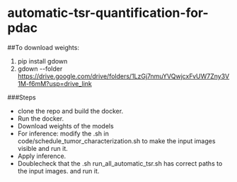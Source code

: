 # automatic-tsr-quantification-for-pdac


##To download weights: 
  1. pip install gdown
  2. gdown --folder https://drive.google.com/drive/folders/1LzGj7nmuYVQwjcxFvUW7Zny3V1M-f6mM?usp=drive_link


###Steps
  - clone the repo and build the docker.
  - Run the docker.
  - Download weights of the models
  - For inference: modify the .sh in code/schedule_tumor_characterization.sh to make the input images visible and run it.
  - Apply inference.
  - Doublecheck that the .sh run_all_automatic_tsr.sh has correct paths to the input images. and run it.
    
